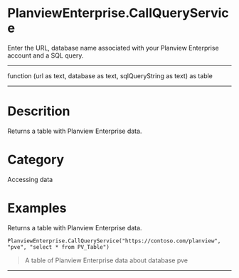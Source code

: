 ﻿# PlanviewEnterprise.CallQueryService
Enter the URL, database name associated with your Planview Enterprise account and a SQL query.
***
function (url as text, database as text, sqlQueryString as text) as table
***
# Descrition 
Returns a table with Planview Enterprise data.
# Category 
Accessing data
# Examples 
Returns a table with Planview Enterprise data.
```
PlanviewEnterprise.CallQueryService("https://contoso.com/planview", "pve", "select * from PV_Table")
```
> A table of Planview Enterprise data about database pve
***
